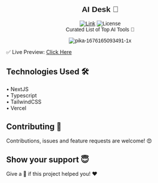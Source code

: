 <div align="center" style="font-family:'Montserrat', sans-serif;">
  
## AI Desk 🤖

  [![Link](https://img.shields.io/badge/Website-Link-yellow)](https://tools-ai.vercel.app/) ![License](https://img.shields.io/badge/Open%20Source-%E2%9D%A4%EF%B8%8F-red) <br/>
  Curated List of Top AI Tools 🧠
  
  
![pika-1676165093491-1x](https://user-images.githubusercontent.com/83513144/218288654-86cf1eec-1aa1-4376-b4d5-e9e85e16d246.png)
</div>
✅ Live Preview: <a href="https://tools-ai.vercel.app/" target="_blank">Click Here</a>

## Technologies Used 🛠

  • NextJS<br/>
  • Typescript<br/>
  • TailwindCSS<br/>
  • Vercel

## Contributing 🤝

Contributions, issues and feature requests are welcome! 😍

## Show your support 😇

Give a 🌟 if this project helped you! ❤️

